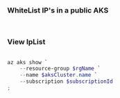 ### WhiteList IP's in a public AKS

```powershell



```

### View IpList

```powershell

az aks show `
    --resource-group $rgName `
    --name $aksCluster.name `
    --subscription $subscriptionId
;

```